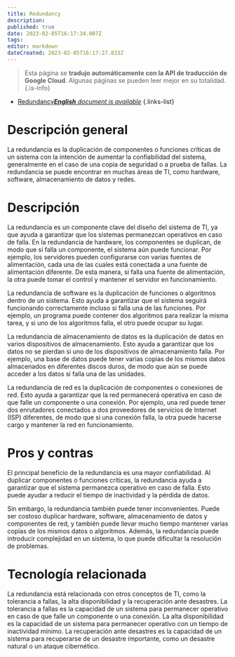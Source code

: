 ```yaml
---
title: Redundancy
description: 
published: true
date: 2023-02-05T16:17:34.007Z
tags: 
editor: markdown
dateCreated: 2023-02-05T16:17:27.833Z
---
```


> Esta página se **tradujo automáticamente con la API de traducción de Google Cloud**.
Algunas páginas se pueden leer mejor en su totalidad.{.is-info}



- [Redundancy***English** document is available*](/en/Knowledge-base/Dictionary/redundancy)
{.links-list}


# Descripción general
La redundancia es la duplicación de componentes o funciones críticas de un sistema con la intención de aumentar la confiabilidad del sistema, generalmente en el caso de una copia de seguridad o a prueba de fallas. La redundancia se puede encontrar en muchas áreas de TI, como hardware, software, almacenamiento de datos y redes.

# Descripción
La redundancia es un componente clave del diseño del sistema de TI, ya que ayuda a garantizar que los sistemas permanezcan operativos en caso de falla. En la redundancia de hardware, los componentes se duplican, de modo que si falla un componente, el sistema aún puede funcionar. Por ejemplo, los servidores pueden configurarse con varias fuentes de alimentación, cada una de las cuales está conectada a una fuente de alimentación diferente. De esta manera, si falla una fuente de alimentación, la otra puede tomar el control y mantener el servidor en funcionamiento.

La redundancia de software es la duplicación de funciones o algoritmos dentro de un sistema. Esto ayuda a garantizar que el sistema seguirá funcionando correctamente incluso si falla una de las funciones. Por ejemplo, un programa puede contener dos algoritmos para realizar la misma tarea, y si uno de los algoritmos falla, el otro puede ocupar su lugar.

La redundancia de almacenamiento de datos es la duplicación de datos en varios dispositivos de almacenamiento. Esto ayuda a garantizar que los datos no se pierdan si uno de los dispositivos de almacenamiento falla. Por ejemplo, una base de datos puede tener varias copias de los mismos datos almacenados en diferentes discos duros, de modo que aún se puede acceder a los datos si falla una de las unidades.

La redundancia de red es la duplicación de componentes o conexiones de red. Esto ayuda a garantizar que la red permanecerá operativa en caso de que falle un componente o una conexión. Por ejemplo, una red puede tener dos enrutadores conectados a dos proveedores de servicios de Internet (ISP) diferentes, de modo que si una conexión falla, la otra puede hacerse cargo y mantener la red en funcionamiento.

# Pros y contras
El principal beneficio de la redundancia es una mayor confiabilidad. Al duplicar componentes o funciones críticas, la redundancia ayuda a garantizar que el sistema permanezca operativo en caso de falla. Esto puede ayudar a reducir el tiempo de inactividad y la pérdida de datos.

Sin embargo, la redundancia también puede tener inconvenientes. Puede ser costoso duplicar hardware, software, almacenamiento de datos y componentes de red, y también puede llevar mucho tiempo mantener varias copias de los mismos datos o algoritmos. Además, la redundancia puede introducir complejidad en un sistema, lo que puede dificultar la resolución de problemas.

# Tecnología relacionada
La redundancia está relacionada con otros conceptos de TI, como la tolerancia a fallas, la alta disponibilidad y la recuperación ante desastres. La tolerancia a fallas es la capacidad de un sistema para permanecer operativo en caso de que falle un componente o una conexión. La alta disponibilidad es la capacidad de un sistema para permanecer operativo con un tiempo de inactividad mínimo. La recuperación ante desastres es la capacidad de un sistema para recuperarse de un desastre importante, como un desastre natural o un ataque cibernético.